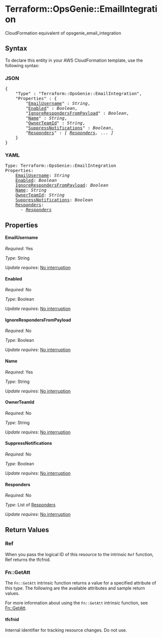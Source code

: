 # Terraform::OpsGenie::EmailIntegration

CloudFormation equivalent of opsgenie_email_integration

## Syntax

To declare this entity in your AWS CloudFormation template, use the following syntax:

### JSON

<pre>
{
    "Type" : "Terraform::OpsGenie::EmailIntegration",
    "Properties" : {
        "<a href="#emailusername" title="EmailUsername">EmailUsername</a>" : <i>String</i>,
        "<a href="#enabled" title="Enabled">Enabled</a>" : <i>Boolean</i>,
        "<a href="#ignorerespondersfrompayload" title="IgnoreRespondersFromPayload">IgnoreRespondersFromPayload</a>" : <i>Boolean</i>,
        "<a href="#name" title="Name">Name</a>" : <i>String</i>,
        "<a href="#ownerteamid" title="OwnerTeamId">OwnerTeamId</a>" : <i>String</i>,
        "<a href="#suppressnotifications" title="SuppressNotifications">SuppressNotifications</a>" : <i>Boolean</i>,
        "<a href="#responders" title="Responders">Responders</a>" : <i>[ <a href="responders.md">Responders</a>, ... ]</i>
    }
}
</pre>

### YAML

<pre>
Type: Terraform::OpsGenie::EmailIntegration
Properties:
    <a href="#emailusername" title="EmailUsername">EmailUsername</a>: <i>String</i>
    <a href="#enabled" title="Enabled">Enabled</a>: <i>Boolean</i>
    <a href="#ignorerespondersfrompayload" title="IgnoreRespondersFromPayload">IgnoreRespondersFromPayload</a>: <i>Boolean</i>
    <a href="#name" title="Name">Name</a>: <i>String</i>
    <a href="#ownerteamid" title="OwnerTeamId">OwnerTeamId</a>: <i>String</i>
    <a href="#suppressnotifications" title="SuppressNotifications">SuppressNotifications</a>: <i>Boolean</i>
    <a href="#responders" title="Responders">Responders</a>: <i>
      - <a href="responders.md">Responders</a></i>
</pre>

## Properties

#### EmailUsername

_Required_: Yes

_Type_: String

_Update requires_: [No interruption](https://docs.aws.amazon.com/AWSCloudFormation/latest/UserGuide/using-cfn-updating-stacks-update-behaviors.html#update-no-interrupt)

#### Enabled

_Required_: No

_Type_: Boolean

_Update requires_: [No interruption](https://docs.aws.amazon.com/AWSCloudFormation/latest/UserGuide/using-cfn-updating-stacks-update-behaviors.html#update-no-interrupt)

#### IgnoreRespondersFromPayload

_Required_: No

_Type_: Boolean

_Update requires_: [No interruption](https://docs.aws.amazon.com/AWSCloudFormation/latest/UserGuide/using-cfn-updating-stacks-update-behaviors.html#update-no-interrupt)

#### Name

_Required_: Yes

_Type_: String

_Update requires_: [No interruption](https://docs.aws.amazon.com/AWSCloudFormation/latest/UserGuide/using-cfn-updating-stacks-update-behaviors.html#update-no-interrupt)

#### OwnerTeamId

_Required_: No

_Type_: String

_Update requires_: [No interruption](https://docs.aws.amazon.com/AWSCloudFormation/latest/UserGuide/using-cfn-updating-stacks-update-behaviors.html#update-no-interrupt)

#### SuppressNotifications

_Required_: No

_Type_: Boolean

_Update requires_: [No interruption](https://docs.aws.amazon.com/AWSCloudFormation/latest/UserGuide/using-cfn-updating-stacks-update-behaviors.html#update-no-interrupt)

#### Responders

_Required_: No

_Type_: List of <a href="responders.md">Responders</a>

_Update requires_: [No interruption](https://docs.aws.amazon.com/AWSCloudFormation/latest/UserGuide/using-cfn-updating-stacks-update-behaviors.html#update-no-interrupt)

## Return Values

### Ref

When you pass the logical ID of this resource to the intrinsic `Ref` function, Ref returns the tfcfnid.

### Fn::GetAtt

The `Fn::GetAtt` intrinsic function returns a value for a specified attribute of this type. The following are the available attributes and sample return values.

For more information about using the `Fn::GetAtt` intrinsic function, see [Fn::GetAtt](https://docs.aws.amazon.com/AWSCloudFormation/latest/UserGuide/intrinsic-function-reference-getatt.html).

#### tfcfnid

Internal identifier for tracking resource changes. Do not use.

